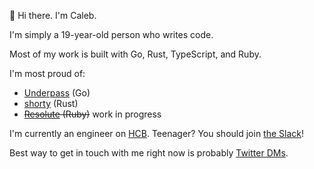 👋 Hi there. I'm Caleb.

I'm simply a 19-year-old person who writes code.

Most of my work is built with Go, Rust, TypeScript, and Ruby.

I'm most proud of:

- [Underpass](https://github.com/cjdenio/underpass) (Go)
- [shorty](https://github.com/cjdenio/shorty) (Rust)
- ~~[Resolute](https://github.com/resoluteapp/resolute) (Ruby)~~ work in progress

I'm currently an engineer on [HCB](https://hackclub.com/hcb). Teenager? You should join [the Slack](https://hackclub.com/slack)!

Best way to get in touch with me right now is probably [Twitter DMs](https://twitter.com/CalebDenio).
